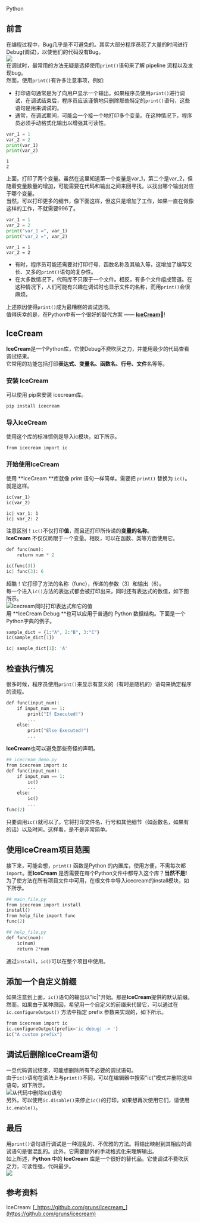 Python
<a name="EA5kP"></a>
## 前言
在编程过程中，Bug几乎是不可避免的。其实大部分程序员花了大量的时间进行Debug(调试)，以使他们的代码没有Bug。<br />![](./img/1670214261595-1b49625e-f023-4921-9ec7-b4c0c367a494.png)<br />在调试时，最常用的方法无疑是选择使用`print()`语句来了解 pipeline 流程以及发现bug。<br />然而，使用`print()`有许多注意事项，例如:

- 打印语句通常是为了向用户显示一个输出。如果程序员使用`print()`进行调试，在调试结束后，程序员应该谨慎地只删除那些特定的`print()`语句，这些语句是用来调试的。
- 通常，在调试期间，可能会一个接一个地打印多个变量。在这种情况下，程序员必须手动格式化输出以增强其可读性。
```python
var_1 = 1
var_2 = 2
print(var_1)
print(var_2)
```
```
1
2
```
上面，打印了两个变量。虽然在这里知道第一个变量是var_1，第二个是var_2，但随着变量数量的增加，可能需要在代码和输出之间来回寻找，以找出哪个输出对应于哪个变量。<br />当然，可以打印更多的细节，像下面这样，但这只是增加了工作，如果一直在做像这样的工作，不就需要996了。
```python
var_1 = 1
var_2 = 2
print("var_1 =", var_1)
print("var_2 =", var_2)
```
```
var_1 = 1
var_2 = 2
```

- 有时，程序员可能还需要对打印行号、函数名称及其输入等，这增加了编写又长、又多的`print()`语句的复杂性。
- 在大多数情况下，代码库不只限于一个文件。相反，有多个文件组成管道。在这种情况下，人们可能有兴趣在调试时也显示文件的名称，而用`print()`会很麻烦。

上述原因使得`print()`成为最糟糕的调试选项。<br />值得庆幸的是，在Python中有一个很好的替代方案 —— [**IceCream**](https://github.com/gruns/icecream)🍦!
<a name="cgwCO"></a>
## IceCream
**IceCream**是一个Python库，它使Debug不费吹灰之力，并能用最少的代码查看调试结果。<br />它常用的功能包括打印**表达式、变量名、函数名、行号、文件**名等等。
<a name="MzhzL"></a>
### 安装 IceCream
可以使用 pip来安装 icecream库。
```bash
pip install icecream
```
<a name="cjTVZ"></a>
### 导入IceCream
使用这个库的标准惯例是导入ic模块，如下所示。
```python
from icecream import ic
```
<a name="fOC7B"></a>
### 开始使用IceCream
使用 **IceCream **库就像 print 语句一样简单。需要把 `print()` 替换为 `ic()`。就是这样。
```python
ic(var_1)
ic(var_2)
```
```
ic| var_1: 1
ic| var_2: 2
```
注意区别！`ic()`不仅打印**值**，而且还打印所传递的**变量的名称**。<br />**IceCream** 不仅仅局限于一个变量。相反，可以在函数、类等方面使用它。
```python
def func(num):
    return num * 2
```
```python
ic(func(3))
ic| func(3): 6
```
超酷！它打印了方法的名称（func），传递的参数（3）和输出（6）。<br />每一个进入`ic()`方法的表达式都会被打印出来，同时还有表达式的数值，如下图所示。<br />![Icecream同时打印表达式和它的值](./img/1670214261600-1429e760-40bf-41f2-885a-1088dbe21004.png "Icecream同时打印表达式和它的值")<br />用 **IceCream Debug **也可以应用于普通的 Python 数据结构。下面是一个Python字典的例子。
```python
sample_dict = {1:"A", 2:"B", 3:"C"}
ic(sample_dict[1])
```
```python
ic| sample_dict[1]: 'A'
```
<a name="lMUmR"></a>
## 检查执行情况
很多时候，程序员使用`print()`来显示有意义的（有时是随机的）语句来确定程序的流程。
```python
def func(input_num):
    if input_num == 1:
        print("If Executed!")
        ...
    else:
        print("Else Executed!")
        ...
```
**IceCream**也可以避免那些奇怪的声明。
```python
## icecream_demo.py
from icecream import ic
def func(input_num):
    if input_num == 1:
        ic()
        ...
    else:
        ic()
        ...
func(2)
```
只要调用`ic()`就可以了。它将打印文件名、行号和其他细节（如函数名，如果有的话）以及时间。这样看，是不是非常简单。
<a name="CdpgN"></a>
## 使用IceCream项目范围
接下来，可能会想，`print()` 函数是Python 的内置库，使用方便，不需每次都`import`。而**IceCream** 是否需要在每个Python文件中都导入这个库？**当然不是!**<br />为了使方法在所有项目文件中可用，在根文件中导入icecream的install模块，如下所示。
```python
## main_file.py
from icecream import install
install()
from help_file import func
func(2)

## help_file.py
def func(num):
    ic(num)
    return 2*num
```
通过`install`，`ic()`可以在整个项目中使用。
<a name="jxORK"></a>
## 添加一个自定义前缀
如果注意到上面，`ic()`语句的输出以"ic|"开始。那是**IceCream**提供的默认前缀。<br />然而，如果由于某种原因，希望用一个自定义的前缀来代替它，可以通过在 `ic.configureOutput()` 方法中指定 prefix 参数来实现的，如下所示。
```python
from icecream import ic
ic.configureOutput(prefix='ic debug| -> ')
ic("A custom prefix")
```
<a name="ynzMc"></a>
## 调试后删除IceCream语句
一旦代码调试结束，可能想删除所有不必要的调试语句。<br />由于`ic()`语句在语法上与`print()`不同，可以在编辑器中搜索"ic("模式并删除这些语句，如下所示。<br />![从代码中删除ic()语句](./img/1670214261684-97eae978-cf4b-4d84-85f0-b04af3ae5d93.gif "从代码中删除ic()语句")<br />另外，可以使用`ic.disable()`来停止`ic()`的打印。如果想再次使用它们，请使用`ic.enable()`。
<a name="TsNp2"></a>
## 最后
用`print()`语句进行调试是一种混乱的、不优雅的方法。将输出映射到其相应的调试语句是很混乱的。此外，它需要额外的手动格式化来理解输出。<br />如上所述，**Python** 中的 **IceCream** 库是一个很好的替代品。它使调试不费吹灰之力，可读性强，代码最少。<br />![](./img/1670214261669-0a0184df-1790-4110-a3ff-0cda34921246.png)
<a name="p1Bgv"></a>
## 参考资料
IceCream: [_https://github.com/gruns/icecream_](https://github.com/gruns/icecream)
